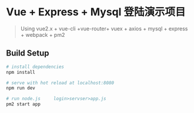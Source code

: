 # Vue + Express + Mysql 登陆演示项目

> Using vue2.x + vue-cli +vue-router+ vuex + axios + mysql + express + webpack + pm2

## Build Setup

``` bash
# install dependencies
npm install

# serve with hot reload at localhost:8080
npm run dev

# run node.js     login>servser>app.js  
pm2 start app 

